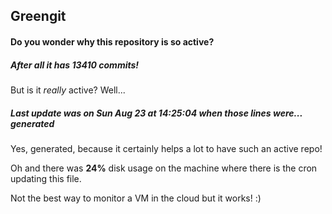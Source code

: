 ## Greengit

#### Do you wonder why this repository is so active?

##### After all it has 13410 commits!

But is it *really* active? Well...

##### Last update was on Sun Aug 23 at 14:25:04 when those lines were... generated

Yes, generated, because it certainly helps a lot to have such an active repo!

Oh and there was **24%** disk usage on the machine
where there is the cron updating this file.

Not the best way to monitor a VM in the cloud but it works! :)
